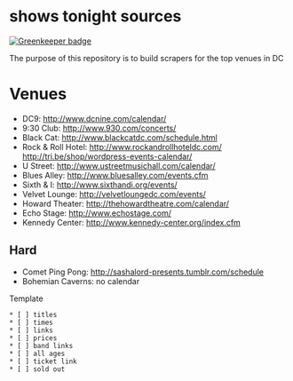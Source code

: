 # shows tonight sources

[![Greenkeeper badge](https://badges.greenkeeper.io/tmcw/tonight-sources.svg)](https://greenkeeper.io/)

The purpose of this repository is to build scrapers for the top venues in DC

# Venues

* DC9: http://www.dcnine.com/calendar/
* 9:30 Club: http://www.930.com/concerts/
* Black Cat: http://www.blackcatdc.com/schedule.html
* Rock & Roll Hotel: http://www.rockandrollhoteldc.com/ http://tri.be/shop/wordpress-events-calendar/
* U Street: http://www.ustreetmusichall.com/calendar/
* Blues Alley: http://www.bluesalley.com/events.cfm
* Sixth & I: http://www.sixthandi.org/events/
* Velvet Lounge: http://velvetloungedc.com/events/
* Howard Theater: http://thehowardtheatre.com/calendar/
* Echo Stage: http://www.echostage.com/
* Kennedy Center: http://www.kennedy-center.org/index.cfm

## Hard

* Comet Ping Pong: http://sashalord-presents.tumblr.com/schedule
* Bohemian Caverns: no calendar

Template

```
* [ ] titles
* [ ] times
* [ ] links
* [ ] prices
* [ ] band links
* [ ] all ages
* [ ] ticket link
* [ ] sold out
```
